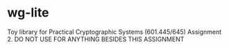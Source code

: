 # wg-lite

Toy library for Practical Cryptographic Systems (601.445/645) Assignment 2. DO NOT USE FOR ANYTHING BESIDES THIS ASSIGNMENT
